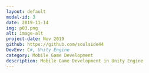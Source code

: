 ```yaml
---
layout: default
modal-id: 3
date: 2019-11-14
img: p03.png
alt: image-alt
project-date: Nov 2019
github: https://github.com/soulside44
DevEnv: C#, Unity Engine
category: Mobile Game Development
description: Mobile Game Development in Unity Engine
---
```

